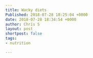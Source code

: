 ```yaml
---
title: Wacky diets
Published: 2018-07-28 18:25:04 +0000
date: 2018-07-28 18:34:54 +0000
author: Chris S
layout: post
shortpost: false
tags:
- nutrition

---
```


